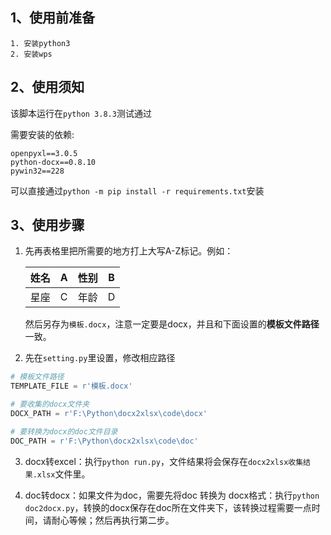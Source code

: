 ## 1、使用前准备

	1. 安装python3
 	2. 安装wps

## 2、使用须知

该脚本运行在`python 3.8.3`测试通过

需要安装的依赖:

```
openpyxl==3.0.5
python-docx==0.8.10
pywin32==228
```

可以直接通过`python -m pip install -r requirements.txt`安装

## 3、使用步骤

1. 先再表格里把所需要的地方打上大写A-Z标记。例如：

   | 姓名 | A    | 性别 | B    |
   | ---- | ---- | ---- | ---- |
   | 星座 | C    | 年龄 | D    |

   然后另存为`模板.docx`，注意一定要是docx，并且和下面设置的**模板文件路径**一致。

2. 先在`setting.py`里设置，修改相应路径

``` python
# 模板文件路径
TEMPLATE_FILE = r'模板.docx'

# 要收集的docx文件夹
DOCX_PATH = r'F:\Python\docx2xlsx\code\docx'

# 要转换为docx的doc文件目录
DOC_PATH = r'F:\Python\docx2xlsx\code\doc'
```

3. docx转excel：执行`python run.py`，文件结果将会保存在`docx2xlsx收集结果.xlsx`文件里。

4. doc转docx：如果文件为doc，需要先将doc 转换为 docx格式：执行`python doc2docx.py`，转换的docx保存在doc所在文件夹下，该转换过程需要一点时间，请耐心等候；然后再执行第二步。

